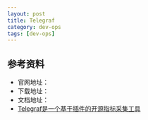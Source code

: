 ```yaml
---
layout: post
title: Telegraf
category: dev-ops
tags: [dev-ops]
---
```


## 参考资料
- 官网地址：
- 下载地址：
- 文档地址：  
- [Telegraf是一个基于插件的开源指标采集工具](https://blog.csdn.net/qq_44766883/article/details/131496094)
